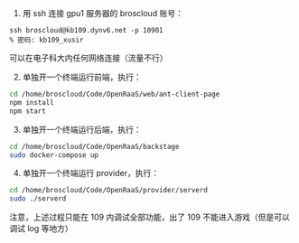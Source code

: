 1. 用 ssh 连接 gpu1 服务器的 broscloud 账号：

```
ssh broscloud@kb109.dynv6.net -p 10901
% 密码: kb109_xusir  
```

可以在电子科大内任何网络连接（流量不行）

2. 单独开一个终端运行前端，执行：

```sh
cd /home/broscloud/Code/OpenRaaS/web/ant-client-page
npm install
npm start
```

3. 单独开一个终端运行后端，执行：

```sh
cd /home/broscloud/Code/OpenRaaS/backstage
sudo docker-compose up
```

4. 单独开一个终端运行 provider，执行：

```sh
cd /home/broscloud/Code/OpenRaaS/provider/serverd
sudo ./serverd
```

注意，上述过程只能在 109 内调试全部功能，出了 109 不能进入游戏（但是可以调试 log 等地方）
